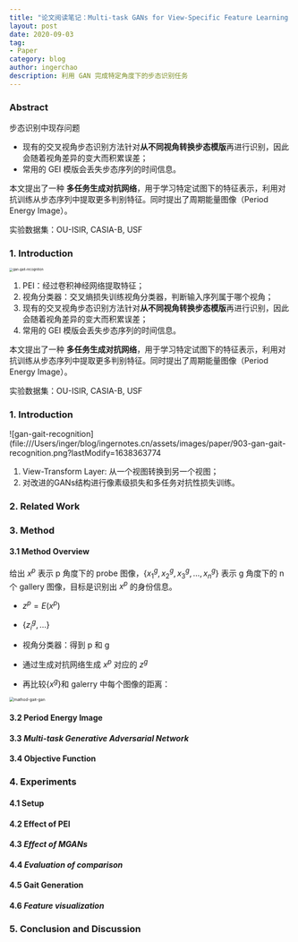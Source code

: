 ```yaml
---
title: "论文阅读笔记：Multi-task GANs for View-Specific Feature Learning in Gait Recognition"
layout: post
date: 2020-09-03
tag: 
- Paper
category: blog
author: ingerchao
description: 利用 GAN 完成特定角度下的步态识别任务
---
```


### Abstract

步态识别中现存问题

- 现有的交叉视角步态识别方法针对**从不同视角转换步态模版**再进行识别，因此会随着视角差异的变大而积累误差；
- 常用的 GEI 模版会丢失步态序列的时间信息。

本文提出了一种 **多任务生成对抗网络**，用于学习特定试图下的特征表示，利用对抗训练从步态序列中提取更多判别特征。同时提出了周期能量图像（Period Energy Image）。

实验数据集：OU-ISIR, CASIA-B, USF

### 1. Introduction

<img src="./../assets/images/paper/903-gan-gait-recognition.png" alt="gan-gait-recognition" style="zoom:40%;" />

1. PEI：经过卷积神经网络提取特征；
2. 视角分类器：交叉熵损失训练视角分类器，判断输入序列属于哪个视角；
3. 
   现有的交叉视角步态识别方法针对**从不同视角转换步态模版**再进行识别，因此会随着视角差异的变大而积累误差；
4. 常用的 GEI 模版会丢失步态序列的时间信息。

本文提出了一种 **多任务生成对抗网络**，用于学习特定试图下的特征表示，利用对抗训练从步态序列中提取更多判别特征。同时提出了周期能量图像（Period Energy Image）。

实验数据集：OU-ISIR, CASIA-B, USF

### 1. Introduction

![gan-gait-recognition](file:///Users/inger/blog/ingernotes.cn/assets/images/paper/903-gan-gait-recognition.png?lastModify=1638363774

1. View-Transform Layer: 从一个视图转换到另一个视图；
2. 对改进的GANs结构进行像素级损失和多任务对抗性损失训练。

### 2. Related Work

### 3. Method

#### 3.1 Method Overview

给出 $x^p$ 表示 p 角度下的 probe 图像，$\{x_1^g, x_2^g, x_3^g, ..., x_n^g\}$ 表示 g 角度下的 n 个 gallery 图像，目标是识别出  $x^p$ 的身份信息。

- $z^p = E(x^p)$
- $\{ z^g_i, ... \}$

- 视角分类器：得到 p 和 g
-  通过生成对抗网络生成 $x^p$ 对应的 $z^g$
- 再比较$\{ x^g \}$和 galerry 中每个图像的距离：

<img src="./../assets/images/paper/method-gan-gait.png" alt="mathod-gait-gan" style="zoom:50%;" />

#### 3.2 Period Energy Image

#### 3.3 *Multi-task Generative Adversarial Network*

#### 3.4 Objective Function

### 4. Experiments

#### 4.1 Setup

#### 4.2 Effect of PEI

#### 4.3 *Effect of MGANs*

#### 4.4 *Evaluation of comparison*

#### 4.5 Gait Generation

#### 4.6 *Feature visualization*

### 5. Conclusion and Discussion

